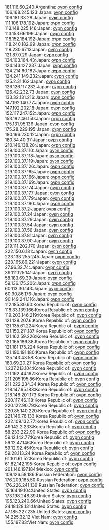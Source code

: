 181.116.60.240:Argentina: [ovpn config](vpn/181_116_60_240.ovpn)  
106.168.245.123:Japan: [ovpn config](vpn/106_168_245_123.ovpn)  
106.181.33.28:Japan: [ovpn config](vpn/106_181_33_28.ovpn)  
111.106.178.192:Japan: [ovpn config](vpn/111_106_178_192.ovpn)  
113.148.225.146:Japan: [ovpn config](vpn/113_148_225_146.ovpn)  
113.153.66.199:Japan: [ovpn config](vpn/113_153_66_199.ovpn)  
118.152.184.192:Japan: [ovpn config](vpn/118_152_184_192.ovpn)  
118.240.182.99:Japan: [ovpn config](vpn/118_240_182_99.ovpn)  
119.230.67.13:Japan: [ovpn config](vpn/119_230_67_13.ovpn)  
121.87.0.29:Japan: [ovpn config](vpn/121_87_0_29.ovpn)  
124.103.164.43:Japan: [ovpn config](vpn/124_103_164_43.ovpn)  
124.143.127.237:Japan: [ovpn config](vpn/124_143_127_237.ovpn)  
124.214.60.182:Japan: [ovpn config](vpn/124_214_60_182.ovpn)  
124.241.149.232:Japan: [ovpn config](vpn/124_241_149_232.ovpn)  
125.2.31.162:Japan: [ovpn config](vpn/125_2_31_162.ovpn)  
126.126.117.232:Japan: [ovpn config](vpn/126_126_117_232.ovpn)  
126.42.232.73:Japan: [ovpn config](vpn/126_42_232_73.ovpn)  
133.32.131.216:Japan: [ovpn config](vpn/133_32_131_216.ovpn)  
147.192.140.77:Japan: [ovpn config](vpn/147_192_140_77.ovpn)  
147.192.202.18:Japan: [ovpn config](vpn/147_192_202_18.ovpn)  
152.117.247.152:Japan: [ovpn config](vpn/152_117_247_152.ovpn)  
153.192.46.150:Japan: [ovpn config](vpn/153_192_46_150.ovpn)  
175.131.95.136:Japan: [ovpn config](vpn/175_131_95_136.ovpn)  
175.28.229.195:Japan: [ovpn config](vpn/175_28_229_195.ovpn)  
180.196.230.12:Japan: [ovpn config](vpn/180_196_230_12.ovpn)  
180.34.40.37:Japan: [ovpn config](vpn/180_34_40_37.ovpn)  
210.146.138.28:Japan: [ovpn config](vpn/210_146_138_28.ovpn)  
219.100.37.110:Japan: [ovpn config](vpn/219_100_37_110.ovpn)  
219.100.37.118:Japan: [ovpn config](vpn/219_100_37_118.ovpn)  
219.100.37.119:Japan: [ovpn config](vpn/219_100_37_119.ovpn)  
219.100.37.126:Japan: [ovpn config](vpn/219_100_37_126.ovpn)  
219.100.37.165:Japan: [ovpn config](vpn/219_100_37_165.ovpn)  
219.100.37.166:Japan: [ovpn config](vpn/219_100_37_166.ovpn)  
219.100.37.169:Japan: [ovpn config](vpn/219_100_37_169.ovpn)  
219.100.37.174:Japan: [ovpn config](vpn/219_100_37_174.ovpn)  
219.100.37.177:Japan: [ovpn config](vpn/219_100_37_177.ovpn)  
219.100.37.179:Japan: [ovpn config](vpn/219_100_37_179.ovpn)  
219.100.37.190:Japan: [ovpn config](vpn/219_100_37_190.ovpn)  
219.100.37.2:Japan: [ovpn config](vpn/219_100_37_2.ovpn)  
219.100.37.24:Japan: [ovpn config](vpn/219_100_37_24.ovpn)  
219.100.37.29:Japan: [ovpn config](vpn/219_100_37_29.ovpn)  
219.100.37.54:Japan: [ovpn config](vpn/219_100_37_54.ovpn)  
219.100.37.56:Japan: [ovpn config](vpn/219_100_37_56.ovpn)  
219.100.37.81:Japan: [ovpn config](vpn/219_100_37_81.ovpn)  
219.100.37.90:Japan: [ovpn config](vpn/219_100_37_90.ovpn)  
219.111.202.170:Japan: [ovpn config](vpn/219_111_202_170.ovpn)  
222.150.6.181:Japan: [ovpn config](vpn/222_150_6_181.ovpn)  
223.133.255.245:Japan: [ovpn config](vpn/223_133_255_245.ovpn)  
223.165.89.221:Japan: [ovpn config](vpn/223_165_89_221.ovpn)  
27.96.32.74:Japan: [ovpn config](vpn/27_96_32_74.ovpn)  
39.111.125.141:Japan: [ovpn config](vpn/39_111_125_141.ovpn)  
58.183.69.39:Japan: [ovpn config](vpn/58_183_69_39.ovpn)  
59.136.175.206:Japan: [ovpn config](vpn/59_136_175_206.ovpn)  
60.113.30.143:Japan: [ovpn config](vpn/60_113_30_143.ovpn)  
60.90.86.176:Japan: [ovpn config](vpn/60_90_86_176.ovpn)  
90.149.241.116:Japan: [ovpn config](vpn/90_149_241_116.ovpn)  
112.185.80.60:Korea Republic of: [ovpn config](vpn/112_185_80_60.ovpn)  
118.33.139.166:Korea Republic of: [ovpn config](vpn/118_33_139_166.ovpn)  
119.203.146.219:Korea Republic of: [ovpn config](vpn/119_203_146_219.ovpn)  
121.129.207.6:Korea Republic of: [ovpn config](vpn/121_129_207_6.ovpn)  
121.135.61.224:Korea Republic of: [ovpn config](vpn/121_135_61_224.ovpn)  
121.150.211.187:Korea Republic of: [ovpn config](vpn/121_150_211_187.ovpn)  
121.162.59.226:Korea Republic of: [ovpn config](vpn/121_162_59_226.ovpn)  
121.165.186.38:Korea Republic of: [ovpn config](vpn/121_165_186_38.ovpn)  
121.181.175.224:Korea Republic of: [ovpn config](vpn/121_181_175_224.ovpn)  
121.190.191.180:Korea Republic of: [ovpn config](vpn/121_190_191_180.ovpn)  
125.143.43.58:Korea Republic of: [ovpn config](vpn/125_143_43_58.ovpn)  
180.69.20.27:Korea Republic of: [ovpn config](vpn/180_69_20_27.ovpn)  
1.237.213.104:Korea Republic of: [ovpn config](vpn/1_237_213_104.ovpn)  
211.192.44.182:Korea Republic of: [ovpn config](vpn/211_192_44_182.ovpn)  
211.205.195.86:Korea Republic of: [ovpn config](vpn/211_205_195_86.ovpn)  
211.222.234.34:Korea Republic of: [ovpn config](vpn/211_222_234_34.ovpn)  
218.147.65.183:Korea Republic of: [ovpn config](vpn/218_147_65_183.ovpn)  
218.148.201.173:Korea Republic of: [ovpn config](vpn/218_148_201_173.ovpn)  
220.117.46.118:Korea Republic of: [ovpn config](vpn/220_117_46_118.ovpn)  
220.122.90.79:Korea Republic of: [ovpn config](vpn/220_122_90_79.ovpn)  
220.85.140.220:Korea Republic of: [ovpn config](vpn/220_85_140_220.ovpn)  
221.146.76.133:Korea Republic of: [ovpn config](vpn/221_146_76_133.ovpn)  
222.109.132.77:Korea Republic of: [ovpn config](vpn/222_109_132_77.ovpn)  
49.142.2.233:Korea Republic of: [ovpn config](vpn/49_142_2_233.ovpn)  
58.233.222.90:Korea Republic of: [ovpn config](vpn/58_233_222_90.ovpn)  
59.12.142.77:Korea Republic of: [ovpn config](vpn/59_12_142_77.ovpn)  
59.12.47.146:Korea Republic of: [ovpn config](vpn/59_12_47_146.ovpn)  
59.12.92.45:Korea Republic of: [ovpn config](vpn/59_12_92_45.ovpn)  
59.28.113.24:Korea Republic of: [ovpn config](vpn/59_28_113_24.ovpn)  
61.101.61.52:Korea Republic of: [ovpn config](vpn/61_101_61_52.ovpn)  
61.82.142.195:Korea Republic of: [ovpn config](vpn/61_82_142_195.ovpn)  
201.146.197.184:Mexico: [ovpn config](vpn/201_146_197_184.ovpn)  
109.126.58.186:Russian Federation: [ovpn config](vpn/109_126_58_186.ovpn)  
176.209.165.50:Russian Federation: [ovpn config](vpn/176_209_165_50.ovpn)  
176.226.241.139:Russian Federation: [ovpn config](vpn/176_226_241_139.ovpn)  
15.164.19.104:United States: [ovpn config](vpn/15_164_19_104.ovpn)  
173.198.248.39:United States: [ovpn config](vpn/173_198_248_39.ovpn)  
195.123.240.66:United States: [ovpn config](vpn/195_123_240_66.ovpn)  
24.18.128.131:United States: [ovpn config](vpn/24_18_128_131.ovpn)  
47.185.227.235:United States: [ovpn config](vpn/47_185_227_235.ovpn)  
14.225.32.12:Viet Nam: [ovpn config](vpn/14_225_32_12.ovpn)  
1.55.197.83:Viet Nam: [ovpn config](vpn/1_55_197_83.ovpn)  
